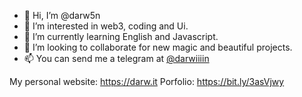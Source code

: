 - 👋 Hi, I’m @darw5n
- 👀 I’m interested in web3, coding and Ui.
- 🌱 I’m currently learning English and Javascript.
- 💞️ I’m looking to collaborate for new magic and beautiful projects.
- 📫 You can send me a telegram at <a href="https://t.me/Darwiiiin">@darwiiiin</a>

My personal website: https://darw.it
Porfolio: https://bit.ly/3asVjwy


<!---
darw5n/darw5n is a ✨ special ✨ repository because its `README.md` (this file) appears on your GitHub profile.
You can click the Preview link to take a look at your changes.
--->
